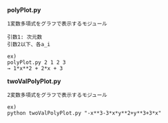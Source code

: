 **polyPlot.py**
```
1変数多項式をグラフで表示するモジュール

引数1: 次元数
引数2以下、各a_i

ex)
polyPlot.py 2 1 2 3
→ 1*x**2 + 2*x + 3
```


**twoValPolyPlot.py**
```
2変数多項式をグラフで表示するモジュール

ex)
python twoValPolyPlot.py "-x**3-3*x*y**2+y**3+3*x"
```
